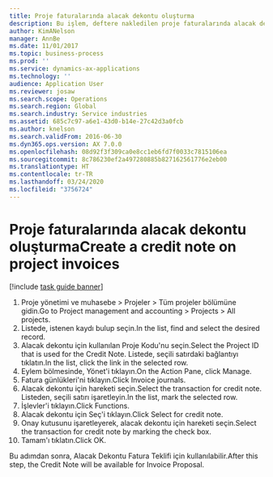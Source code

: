 ```yaml
---
title: Proje faturalarında alacak dekontu oluşturma
description: Bu işlem, deftere nakledilen proje faturalarında alacak dekontunun nasıl oluşturulacağını gösterir.
author: KimANelson
manager: AnnBe
ms.date: 11/01/2017
ms.topic: business-process
ms.prod: ''
ms.service: dynamics-ax-applications
ms.technology: ''
audience: Application User
ms.reviewer: josaw
ms.search.scope: Operations
ms.search.region: Global
ms.search.industry: Service industries
ms.assetid: 685c7c97-a6e1-43d0-b14e-27c42d3a0fcb
ms.author: knelson
ms.search.validFrom: 2016-06-30
ms.dyn365.ops.version: AX 7.0.0
ms.openlocfilehash: 08d92f3f309ca0e8cc1eb6fd7f0033c7815106ea
ms.sourcegitcommit: 8c786230ef2a497280885b827162561776e2eb00
ms.translationtype: HT
ms.contentlocale: tr-TR
ms.lasthandoff: 03/24/2020
ms.locfileid: "3756724"
---
```

# <a name="create-a-credit-note-on-project-invoices"></a><span data-ttu-id="c16c6-103">Proje faturalarında alacak dekontu oluşturma</span><span class="sxs-lookup"><span data-stu-id="c16c6-103">Create a credit note on project invoices</span></span>

[!include [task guide banner](../../includes/task-guide-banner.md)]

1. <span data-ttu-id="c16c6-104">Proje yönetimi ve muhasebe > Projeler > Tüm projeler bölümüne gidin.</span><span class="sxs-lookup"><span data-stu-id="c16c6-104">Go to Project management and accounting > Projects > All projects.</span></span> 
2. <span data-ttu-id="c16c6-105">Listede, istenen kaydı bulup seçin.</span><span class="sxs-lookup"><span data-stu-id="c16c6-105">In the list, find and select the desired record.</span></span> 
3. <span data-ttu-id="c16c6-106">Alacak dekontu için kullanılan Proje Kodu'nu seçin.</span><span class="sxs-lookup"><span data-stu-id="c16c6-106">Select the Project ID that is used for the Credit Note.</span></span> <span data-ttu-id="c16c6-107">Listede, seçili satırdaki bağlantıyı tıklatın.</span><span class="sxs-lookup"><span data-stu-id="c16c6-107">In the list, click the link in the selected row.</span></span> 
4. <span data-ttu-id="c16c6-108">Eylem bölmesinde, Yönet'i tıklayın.</span><span class="sxs-lookup"><span data-stu-id="c16c6-108">On the Action Pane, click Manage.</span></span> 
5. <span data-ttu-id="c16c6-109">Fatura günlükleri'ni tıklayın.</span><span class="sxs-lookup"><span data-stu-id="c16c6-109">Click Invoice journals.</span></span> 
6. <span data-ttu-id="c16c6-110">Alacak dekontu için hareketi seçin.</span><span class="sxs-lookup"><span data-stu-id="c16c6-110">Select the transaction for credit note.</span></span> <span data-ttu-id="c16c6-111">Listeden, seçili satırı işaretleyin.</span><span class="sxs-lookup"><span data-stu-id="c16c6-111">In the list, mark the selected row.</span></span> 
7. <span data-ttu-id="c16c6-112">İşlevler'i tıklayın.</span><span class="sxs-lookup"><span data-stu-id="c16c6-112">Click Functions.</span></span> 
8. <span data-ttu-id="c16c6-113">Alacak dekontu için Seç'i tıklayın.</span><span class="sxs-lookup"><span data-stu-id="c16c6-113">Click Select for credit note.</span></span> 
9. <span data-ttu-id="c16c6-114">Onay kutusunu işaretleyerek, alacak dekontu için hareketi seçin.</span><span class="sxs-lookup"><span data-stu-id="c16c6-114">Select the transaction for credit note by marking the check box.</span></span>
10. <span data-ttu-id="c16c6-115">Tamam'ı tıklatın.</span><span class="sxs-lookup"><span data-stu-id="c16c6-115">Click OK.</span></span> 

<span data-ttu-id="c16c6-116">Bu adımdan sonra, Alacak Dekontu Fatura Teklifi için kullanılabilir.</span><span class="sxs-lookup"><span data-stu-id="c16c6-116">After this step, the Credit Note will be available for Invoice Proposal.</span></span>
